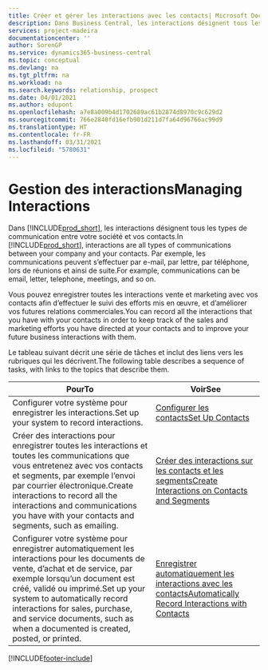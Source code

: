 ```yaml
---
title: Créer et gérer les interactions avec les contacts| Microsoft Docs
description: Dans Business Central, les interactions désignent tous les types de communication entre votre société et vos contacts. Par exemple, les communications peuvent s’effectuer par e-mail, par lettre, par téléphone, lors de réunions et ainsi de suite.
services: project-madeira
documentationcenter: ''
author: SorenGP
ms.service: dynamics365-business-central
ms.topic: conceptual
ms.devlang: na
ms.tgt_pltfrm: na
ms.workload: na
ms.search.keywords: relationship, prospect
ms.date: 04/01/2021
ms.author: edupont
ms.openlocfilehash: a7e8a009b4d1702689ac61b2874d8970c9c629d2
ms.sourcegitcommit: 766e2840fd16efb901d211d7fa64d96766ac99d9
ms.translationtype: HT
ms.contentlocale: fr-FR
ms.lasthandoff: 03/31/2021
ms.locfileid: "5780631"
---
```

# <a name="managing-interactions"></a><span data-ttu-id="08c25-104">Gestion des interactions</span><span class="sxs-lookup"><span data-stu-id="08c25-104">Managing Interactions</span></span>
<span data-ttu-id="08c25-105">Dans [!INCLUDE[prod_short](includes/prod_short.md)], les interactions désignent tous les types de communication entre votre société et vos contacts.</span><span class="sxs-lookup"><span data-stu-id="08c25-105">In [!INCLUDE[prod_short](includes/prod_short.md)], interactions are all types of communications between your company and your contacts.</span></span> <span data-ttu-id="08c25-106">Par exemple, les communications peuvent s’effectuer par e-mail, par lettre, par téléphone, lors de réunions et ainsi de suite.</span><span class="sxs-lookup"><span data-stu-id="08c25-106">For example, communications can be email, letter, telephone, meetings, and so on.</span></span>

<span data-ttu-id="08c25-107">Vous pouvez enregistrer toutes les interactions vente et marketing avec vos contacts afin d’effectuer le suivi des efforts mis en œuvre, et d’améliorer vos futures relations commerciales.</span><span class="sxs-lookup"><span data-stu-id="08c25-107">You can record all the interactions that you have with your contacts in order to keep track of the sales and marketing efforts you have directed at your contacts and to improve your future business interactions with them.</span></span>

<span data-ttu-id="08c25-108">Le tableau suivant décrit une série de tâches et inclut des liens vers les rubriques qui les décrivent.</span><span class="sxs-lookup"><span data-stu-id="08c25-108">The following table describes a sequence of tasks, with links to the topics that describe them.</span></span>

| <span data-ttu-id="08c25-109">Pour</span><span class="sxs-lookup"><span data-stu-id="08c25-109">To</span></span> | <span data-ttu-id="08c25-110">Voir</span><span class="sxs-lookup"><span data-stu-id="08c25-110">See</span></span> |
| --- | --- |
| <span data-ttu-id="08c25-111">Configurer votre système pour enregistrer les interactions.</span><span class="sxs-lookup"><span data-stu-id="08c25-111">Set up your system to record interactions.</span></span> |[<span data-ttu-id="08c25-112">Configurer les contacts</span><span class="sxs-lookup"><span data-stu-id="08c25-112">Set Up Contacts</span></span>](marketing-setup-contacts.md) |
|<span data-ttu-id="08c25-113">Créer des interactions pour enregistrer toutes les interactions et toutes les communications que vous entretenez avec vos contacts et segments, par exemple l’envoi par courrier électronique.</span><span class="sxs-lookup"><span data-stu-id="08c25-113">Create interactions to record all the interactions and communications you have with your contacts and segments, such as emailing.</span></span>|[<span data-ttu-id="08c25-114">Créer des interactions sur les contacts et les segments</span><span class="sxs-lookup"><span data-stu-id="08c25-114">Create Interactions on Contacts and Segments</span></span>](marketing-how-create-interactions.md)|
|<span data-ttu-id="08c25-115">Configurer votre système pour enregistrer automatiquement les interactions pour les documents de vente, d’achat et de service, par exemple lorsqu’un document est créé, validé ou imprimé.</span><span class="sxs-lookup"><span data-stu-id="08c25-115">Set up your system to automatically record interactions for sales, purchase, and service documents, such as when a documented is created, posted, or printed.</span></span>|[<span data-ttu-id="08c25-116">Enregistrer automatiquement les interactions avec les contacts</span><span class="sxs-lookup"><span data-stu-id="08c25-116">Automatically Record Interactions with Contacts</span></span>](marketing-auto-record-interactions.md)|


[!INCLUDE[footer-include](includes/footer-banner.md)]